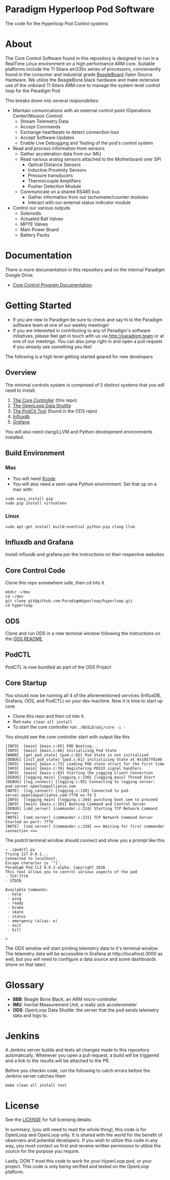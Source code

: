 # Paradigm Hyperloop Pod Software

The code for the Hyperloop Pod Control systems

# About

The Core Control Software found in this repository is designed to run in a RealTime Linux environment on a high performance 
ARM core. Suitable platforms include the TI Sitara am335x series of processors, convieniently found in the consumer and
industrial grade [BeagleBoard](http://beagleboard.org) Open Source Hardware. We utilize the BeagleBone black hardware 
and make extensive use of the onboard TI Sitara ARM core to manage the system level control loop for the Paradigm Pod

This breaks down into several responsibilies:
 - Maintain comunications with an external control point (Operations Center/Mission Control)
   - Stream Telemetry Data
   - Accept Commands
   - Exchange heartbeats to detect connection loss
   - Accept Software Updates
   - Enable Live Debugging and Testing of the pod's control system
 - Read and process information from sensors
   - Gather acceleration data from our IMU
   - Read various analog sensors attached to the Motherboard over SPI
     - Optical Distance Sensors
     - Inductive Proximity Sensors
     - Pressure transducers
     - Thermocouple Amplifiers
     - Pusher Detection Module
   - Communicate on a shared RS485 bus
     - Gather information from our tachometer/counter modules
     - Interact with our external status indicator module
 - Control our various outputs
   - Solenoids
   - Actuated Ball Valves
   - MPYE Valves
   - Main Power Board
   - Battery Packs

# Documentation

There is more documentation in this repository and on the internal Paradigm Google Drive.

* [Core Control Program Documentation](core/README.md)

# Getting Started

- If you are new to Paradigm be sure to check and say hi to the Paradigm
software team at one of our weekly meetings!
- If you are interested in contributing to any of Paradigm's software initiatives, please feel get in touch with us via http://paradigm.team or at
one of our meetings.  You can also jump right in and open a pull request if
you already see something you like!

The following is a high level getting started geared for new developers

## Overview

The minimal controls system is comprised of 5 distinct systems that you will need to install.

1. [The Core Controller](https://github.com/ParadigmHyperloop/hyperloop-core) (this repo)
2. [The OpenLoop Data Shuttle](https://github.com/ParadigmHyperloop/ODS)
3. [The PodCtl Tool](https://github.com/ParadigmHyperloop/ODS) (found in the ODS repo)
4. [Influxdb](https://www.influxdata.com)
5. [Grafana](https://grafana.net)

You will also need clang/LLVM and Python development environments installed.

## Build Environment

### Mac

* You will need [Xcode](https://apple.com/xcode/)
* You will also need a semi-sane Python environment. Set that up on a mac with:

```
sudo easy_install pip
sudo pip install virtualenv
```

### Linux

```
sudo apt-get install build-esential python-pip clang llvm
```

## Influxdb and Grafana

Install influxdb and grafana per the instructions on their respective websites

## Core Control Code

Clone this repo somewhere safe, then cd into it.

```
mkdir ~/dev
cd ~/dev
git clone git@github.com:ParadigmHyperloop/hyperloop.git
cd hyperloop
```

## ODS

Clone and run ODS in a new terminal window following the instructions on the
[ODS README](https://github.com/ParadigmHyperloop/ODS)

## PodCTL

PodCTL is now bundled as part of the ODS Project

## Core Startup

You should now be running all 4 of the aforementioned services (InfluxDB, Grafana, ODS, and PodCTL) on your dev machine.  Now it is time to start up core

- Clone this repo and then cd into it.
- Run `make clean all install`
- To start the core controller run `./BUILD/obj/core -i -`

You should see the core controller start with output like this

```
[INFO]  [main] {main.c:65} POD Booting...
[INFO]  [main] {main.c:66} Initializing Pod State
[WARN]  [get_pod_state] {pod.c:92} Pod State is not initialized
[DEBUG] [init_pod_state] {pod.c:61} initializing State at 0x1057f0240
[INFO]  [main] {main.c:73} Loading POD state struct for the first time
[INFO]  [main] {main.c:76} Registering POSIX signal handlers
[INFO]  [main] {main.c:83} Starting the Logging Client Connection
[DEBUG] [logging_main] {logging.c:230} [logging_main] Thread Start
[DEBUG] [log_connect] {logging.c:95} Connecting to logging server: pod-server.openloopalliance.com
[NOTE]  [log_connect] {logging.c:130} Connected to pod-server.openloopalliance.com:7778 on fd 5
[INFO]  [logging_main] {logging.c:244} punching boot_sem to proceed
[INFO]  [main] {main.c:101} Booting Command and Control Server
[DEBUG] [cmd_server] {commander.c:224} Starting TCP Network Command Server
[NOTE]  [cmd_server] {commander.c:231} TCP Network Command Server Started on port: 7779
[NOTE]  [cmd_server] {commander.c:239} === Waiting for first commander connection ===
```

The podctl terminal window should connect and show you a prompt like this

```
→ ./podctl.py
Trying 127.0.0.1...
Connected to localhost.
Escape character is '^]'.
Paradigm Pod CLI 0.0.1-alpha. Copyright 2016
This tool allows you to control various aspects of the pod
- TCP:7779
- STDIN

Available Commands:
 - help
 - ping
 - ready
 - brake
 - skate
 - status
 - emergency (alias: e)
 - exit
 - kill

>
```

The ODS window will start printing telemetry data to it's terminal window.
The telemetry data will be accessible in Grafana at http://localhost:3000 as
well, but you will need to configure a data source and some dashboards (more on
that later)

# Glossary

* **BBB**: Beagle Bone Black, an ARM micro-controller
* **IMU**: Inertial Measurement Unit, a really sick accelerometer
* **ODS**: OpenLoop Data Shuttle: the server that the pod sends telemetry data
  and logs to.

# Jenkins

A Jenkins server builds and tests all changes made to this repository
automatically.  Whenever you open a pull request, a build will be triggered and
a link to the results will be attached to the PR.

Before you checkin code, run the following to catch errors before the
Jenkins server catches them

```
make clean all install test
```

# License

See the [LICENSE](LICENSE) for full licensing details.

In summary, (you still need to read the whole thing), this code is for
OpenLoop and OpenLoop only. It is shared with the world for the benefit of
observers and potential developers. If you wish to utilize this code in any
way, you must contact us first and receive written permission to utilize the
source for the purpose you require.

Lastly, DON'T trust this code to work for your HyperLoop pod, or your project.
This code is only being verified and tested on the OpenLoop platform.
